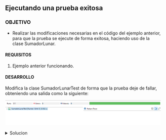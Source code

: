 ## Ejecutando una prueba exitosa

### OBJETIVO 

- Realizar las modificaciones necesarias en el código del ejemplo anterior, para que la prueba se ejecute de forma exitosa, haciendo uso de la clase SumadorLunar. 

#### REQUISITOS 

1. Ejemplo anterior funcionando.

#### DESARROLLO

Modifica la clase SumadorLunarTest de forma que la prueba deje de fallar, obteniendo una salida como la siguiente:

![imagen](img/figura_01.png)


<details>
	<summary>Solucion</summary>
	<p>2. Modifica la clase SumadorLunarTest eliminando la línea: </p>
	```
	fail("Not yet implemented");
	```
	
	<p>3. Crea una nueva instanacia de la clase SumadorLunar dentro del método sumaLunar </p>
	```
	void sumaLunar() {
		SumadorLunar sumador = new SumadorLunar();
	}
	```
	
	<p>4. Invoca el método suma de la instancia sumador, pasando cualquier par de números enteros como parámetros</p>
	```
	sumador.sumar(12, 25);
	```
	
	<p>5. Abre la clase SumadorLunarTest, ve al botón RunAs -> JUnit Test</p>
</details> 
